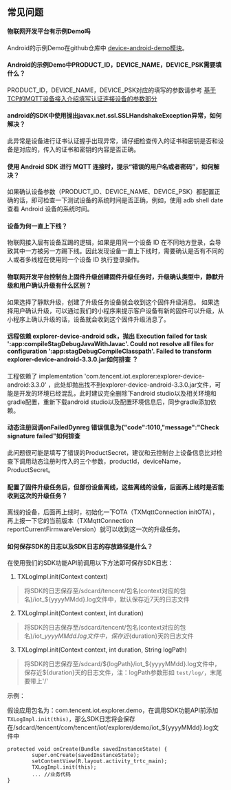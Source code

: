 ## 常见问题

#### 物联网开发平台有示例Demo吗

Android的示例Demo在github仓库中 [device-android-demo模块](../../../device-android-demo)。

#### Android的示例Demo中PRODUCT_ID，DEVICE_NAME，DEVICE_PSK需要填什么？

PRODUCT_ID，DEVICE_NAME，DEVICE_PSK对应的填写的参数请参考 [基于TCP的MQTT设备接入介绍填写认证连接设备的参数部分](控制设备上下线.md#填写认证连接设备的参数)

#### android的SDK中使用抛出javax.net.ssl.SSLHandshakeException异常，如何解决？

此异常是设备进行证书认证握手出现异常，请仔细检查传入的证书和密钥是否和设备是对应的，传入的证书和密钥的内容是否正确。

#### 使用 Android SDK 进行 MQTT 连接时，提示“错误的用户名或者密码”，如何解决？

如果确认设备参数（PRODUCT_ID、DEVICE_NAME、DEVICE_PSK）都配置正确的话，即可检查一下测试设备的系统时间是否正确，例如，使用 adb shell date 查看 Android 设备的系统时间。

#### 设备为何一直上下线？

物联网接入层有设备互踢的逻辑，如果是用同一个设备 ID 在不同地方登录，会导致其中一方被另一方踢下线。因此发现设备一直上下线时，需要确认是否有不同的人或者多线程在使用同一个设备 ID 执行登录操作。

#### 物联网开发平台控制台上固件升级创建固件升级任务时，升级确认类型中，静默升级和用户确认升级有什么区别？

如果选择了静默升级，创建了升级任务设备就会收到这个固件升级消息。
如果选择用户确认升级，可以通过我们的小程序来提示客户设备有新的固件可以升级，从小程序上确认升级的话，设备就会收到这个固件升级消息了。

#### 远程依赖 explorer-device-android sdk，抛出 Execution failed for task ':app:compileStagDebugJavaWithJavac'.  Could not resolve all files for configuration ':app:stagDebugCompileClasspath'. Failed to transform explorer-device-android-3.3.0.jar如何排查 ？

工程依赖了 implementation 'com.tencent.iot.explorer:explorer-device-android:3.3.0' ，此处却抛出找不到explorer-device-android-3.3.0.jar文件，可能是开发的环境已经混乱，此时建议完全删除下android studio以及相关环境和gradle配置，重新下载android studio以及配置环境信息后，同步gradle添加依赖。

#### 动态注册回调onFailedDynreg 错误信息为{"code":1010,"message":"Check signature failed"如何排查

此问题很可能是填写了错误的ProductSecret，建议和云控制台上设备信息比对检查下调用动态注册时传入的三个参数，productId，deviceName，ProductSecret。

#### 配置了固件升级任务后，但部份设备离线，这些离线的设备，后面再上线时是否能收到这次的升级任务？

离线的设备，后面再上线时，初始化一下OTA（TXMqttConnection initOTA），再上报一下它的当前版本（TXMqttConnection reportCurrentFirmwareVersion）就可以收到这一次的升级任务。

#### 如何保存SDK的日志以及SDK日志的存放路径是什么？

在使用我们的SDK功能API前调用以下方法即可保存SDK日志：
1. TXLogImpl.init(Context context)
> 将SDK的日志保存至/sdcard/tencent/包名(context对应的包名)/iot_${yyyyMMdd}.log文件中，默认保存近7天的日志文件
2. TXLogImpl.init(Context context, int duration)
> 将SDK的日志保存至/sdcard/tencent/包名(context对应的包名)/iot_${yyyyMMdd}.log文件中，保存近${duration}天的日志文件
3. TXLogImpl.init(Context context, int duration, String logPath)
> 将SDK的日志保存至/sdcard/${logPath}/iot_${yyyyMMdd}.log文件中，保存近${duration}天的日志文件，注：logPath参数形如 `test/log/`，末尾要带上'/'

示例：

假设应用包名为：com.tencent.iot.explorer.demo，在调用SDK功能API前添加`TXLogImpl.init(this)`，那么SDK日志将会保存在/sdcard/tencent/com/tencent/iot/explorer/demo/iot_${yyyyMMdd}.log文件中
```
protected void onCreate(Bundle savedInstanceState) {
        super.onCreate(savedInstanceState);
        setContentView(R.layout.activity_trtc_main);
        TXLogImpl.init(this);
        ... //业务代码
}
```